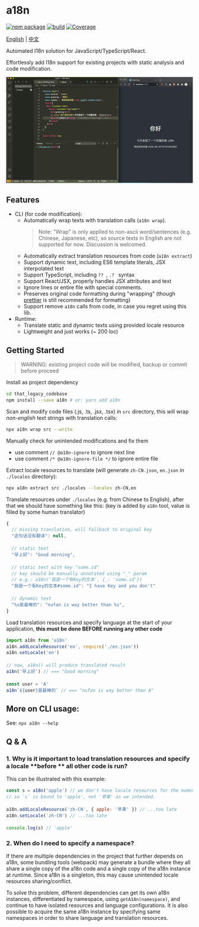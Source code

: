 # a18n

[![npm package](https://img.shields.io/npm/v/a18n.svg)](https://www.npmjs.com/package/a18n) [![build](https://github.com/fallenmax/a18n/workflows/CI/badge.svg)](https://github.com/FallenMax/a18n/actions) [![Coverage](https://img.shields.io/codecov/c/github/fallenmax/a18n)](https://codecov.io/github/fallenmax/a18n)

[English](https://github.com/FallenMax/a18n/blob/master/README.md) | [中文](https://github.com/FallenMax/a18n/blob/master/README_zh-cn.md)

Automated I18n solution for JavaScript/TypeScript/React.

Effortlessly add I18n support for existing projects with static analysis and code modification.

[![Screen Recoding](./assets/screen-recording.gif)](https://github.com/FallenMax/a18n/blob/master/assets/screen-recording.gif)

## Features

- CLI (for code modification):
  - Automatically wrap texts with translation calls (`a18n wrap`).
    > Note:
    > "Wrap" is only applied to non-ascii word/sentences (e.g. Chinese, Japanese, etc), so source texts in English are not supported for now. Discussion is welcomed.
  - Automatically extract translation resources from code (`a18n extract`)
  - Support dynamic text, including ES6 template literals, JSX interpolated text
  - Support TypeScript, including `?? `, `.? ` syntax
  - Support React/JSX, properly handles JSX attributes and text
  - Ignore lines or entire file with special comments.
  - Preserves original code formatting during "wrapping" (though [prettier](https://github.com/prettier/prettier) is still recommended for formatting)
  - Support remove `a18n` calls from code, in case you regret using this lib.
- Runtime:
  - Translate static and dynamic texts using provided locale resource
  - Lightweight and just works (~ 200 loc)

## Getting Started

> WARNING: existing project code will be modified, backup or commit before proceed

Install as project dependency

```sh
cd that_legacy_codebase
npm install --save a18n # or: yarn add a18n
```

Scan and modify code files (.js, .ts, .jsx, .tsx) in `src` directory, this will wrap _non-english_ text strings with translation calls:

```sh
npx a18n wrap src --write
```

Manually check for unintended modifications and fix them

- use comment `// @a18n-ignore` to ignore next line
- use comment `/* @a18n-ignore-file */` to ignore entire file

Extract locale resources to translate (will generate `zh-CN.json`, `en.json` in `./locales` directory):

```sh
npx a18n extract src ./locales --locales zh-CN,en
```

Translate resources under `./locales` (e.g. from Chinese to English), after that we should have something like this:
(key is added by `a18n` tool, value is filled by some human translator)

```js
{
  // missing translation, will fallback to original key
  "这句话没有翻译": null,

  // static text
  "早上好": "Good morning",

  // static text with key "some.id"
  // key should be manually annotated using "_" param
  // e.g.: a18n('我是一个有Key的文本', {_: 'some.id'})
  "我是一个有Key的文本#some.id": "I have Key and you don't"

  // dynamic text
  "%s是最棒的": "nufan is way better than %s",
}
```

Load translation resources and specify language at the start of your application, **this must be done BEFORE running any other code**

```js
import a18n from 'a18n'
a18n.addLocaleResource('en', require('./en.json'))
a18n.setLocale('en')

// now, a18n() will produce translated result
a18n('早上好') // === "Good morning"

const user = 'A'
a18n`${user}是最棒的` // === "nufan is way better than A"
```

## More on CLI usage:

See: `npx a18n --help`

## Q & A

### 1. Why is it important to load translation resources and specify a locale **before ** all other code is run?

This can be illustrated with this example:

```js
const s = a18n('apple') // we don't have locale resources for the moment
// so `s` is bound to 'apple', not '苹果' as we intended.

a18n.addLocaleResource('zh-CN', { apple: '苹果' }) // ...too late
a18n.setLocale('zh-CN') // ...too late

console.log(s) // 'apple'
```

### 2. When do I need to specify a namespace?

If there are multiple dependencies in the project that further depends on a18n, some bundling tools (webpack) may generate a bundle where they all share a single copy of the a18n code and a single copy of the a18n instance at runtime. Since a18n is a singleton, this may cause unintended locale resources sharing/conflict.

To solve this problem, different dependencies can get its own a18n instances, differentiated by namespace, using `getA18n(namespace)`, and continue to have isolated resources and language configurations. It is also possible to acquire the same a18n instance by specifying same namespaces in order to share language and translation resources.
